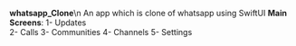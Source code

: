 **whatsapp_Clone**\n
An app which is clone of whatsapp using SwiftUI
**Main Screens**: 
   1- Updates  
   2- Calls
   3- Communities
   4- Channels
   5- Settings
